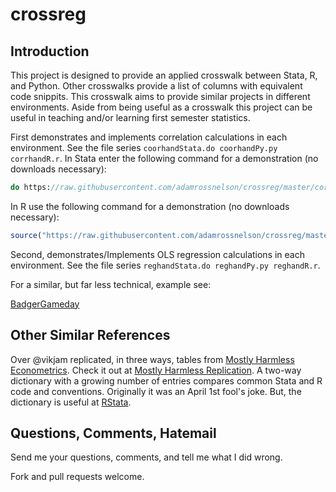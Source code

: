 # crossreg
## Introduction
This project is designed to provide an applied crosswalk between Stata, R, and Python. Other crosswalks provide a list of columns with equivalent code snippits. This crosswalk aims to provide similar projects in different environments. Aside from being useful as a crosswalk this project can be useful in teaching and/or learning first semester statistics.

First demonstrates and implements correlation calculations in each environment. See the file series `coorhandStata.do coorhandPy.py corrhandR.r`. In Stata enter the following command for a demonstration (no downloads necessary):

```Stata
do https://raw.githubusercontent.com/adamrossnelson/crossreg/master/corrhandStata.do
```
In R use the following command for a demonstration (no downloads necessary):
```R
source("https://raw.githubusercontent.com/adamrossnelson/crossreg/master/corrhandR.r")
```

Second, demonstrates/Implements OLS regression calculations in each environment. See the file series `reghandStata.do reghandPy.py reghandR.r`.

For a similar, but far less technical, example see:

[BadgerGameday](https:github.com/adamrossnelson/BadgerGameday)

## Other Similar References

Over @vikjam replicated, in three ways, tables from [Mostly Harmless Econometrics](http://www.mostlyharmlesseconometrics.com/). Check it out at [Mostly Harmless Replication](https://github.com/vikjam/mostly-harmless-replication). A two-way dictionary with a growing number of entries compares common Stata and R code and conventions. Originally it was an April 1st fool's joke. But, the dictionary is useful at [RStata](https://github.com/EconometricsBySimulation/RStata).

## Questions, Comments, Hatemail
Send me your questions, comments, and tell me what I did wrong.

Fork and pull requests welcome.
